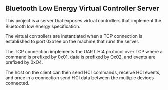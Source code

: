 Bluetooth Low Energy Virtual Controller Server
----------------------------------------------

This project is a server that exposes virtual controllers that implement the
Bluetooth low energy specification.

The virtual controllers are instantiated when a TCP connection is established
to port 0xb1ee on the machine that runs the server.

The TCP connection implements the UART H:4 protocol over TCP where a command
is prefixed by 0x01, data is prefixed by 0x02, and events are prefixed by 0x04.

The host on the client can then send HCI commands, receive HCI events, and
once in a connection send HCI data between the multiple devices connected.
